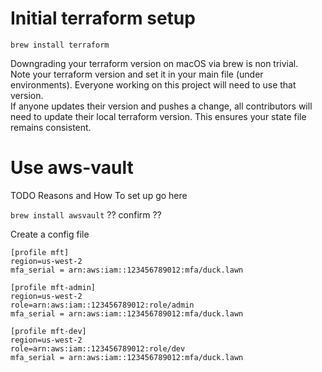 # Initial terraform setup

`brew install terraform`  

Downgrading your terraform version on macOS via brew is non trivial.  
Note your terraform version and set it in your main file (under environments). Everyone working on this project will need to use that version.  
If anyone updates their version and pushes a change, all contributors will need to update their local terraform version. This ensures your state file remains consistent.


# Use aws-vault

TODO Reasons and How To set up go here

`brew install awsvault` ?? confirm ??

Create a config file

```
[profile mft]
region=us-west-2
mfa_serial = arn:aws:iam::123456789012:mfa/duck.lawn

[profile mft-admin]
region=us-west-2
role=arn:aws:iam::123456789012:role/admin
mfa_serial = arn:aws:iam::123456789012:mfa/duck.lawn

[profile mft-dev]
region=us-west-2
role=arn:aws:iam::123456789012:role/dev
mfa_serial = arn:aws:iam::123456789012:mfa/duck.lawn
```
